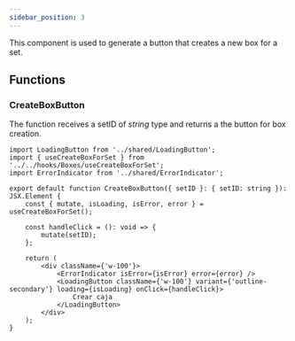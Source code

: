 ```yaml
---
sidebar_position: 3
---
```


This component is used to generate a button that creates a new box for a set.

## Functions

### CreateBoxButton

The function receives a setID of _string_ type and returns a the button for box creation.

```tsx
import LoadingButton from '../shared/LoadingButton';
import { useCreateBoxForSet } from '../../hooks/Boxes/useCreateBoxForSet';
import ErrorIndicator from '../shared/ErrorIndicator';

export default function CreateBoxButton({ setID }: { setID: string }): JSX.Element {
    const { mutate, isLoading, isError, error } = useCreateBoxForSet();

    const handleClick = (): void => {
        mutate(setID);
    };

    return (
        <div className={'w-100'}>
            <ErrorIndicator isError={isError} error={error} />
            <LoadingButton className={'w-100'} variant={'outline-secondary'} loading={isLoading} onClick={handleClick}>
                Crear caja
            </LoadingButton>
        </div>
    );
}
```